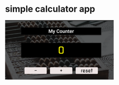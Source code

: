 # simple calculator app

<img src='src\assets\screenshot.png' alt='counter app screenshot' width=70%>